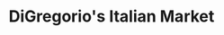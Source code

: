 ---
title: "DiGregorio's Italian Market"
url: /st-louis/digregorios-italian-market/
shop: Supermarkt
---